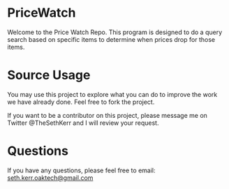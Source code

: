 # PriceWatch

Welcome to the Price Watch Repo. This program is designed to do a query search based on specific items to determine when prices drop for those items.

# Source Usage

You may use this project to explore what you can do to improve the work we have already done. Feel free to fork the project.

If you want to be a contributor on this project, please message me on Twitter @TheSethKerr and I will review your request.

# Questions

If you have any questions, please feel free to email: seth.kerr.oaktech@gmail.com 
